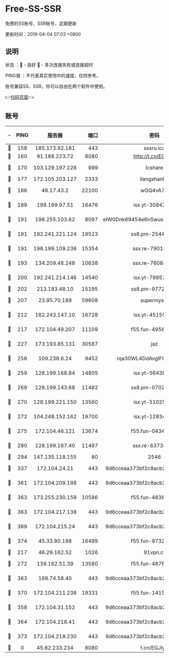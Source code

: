 # Free-SS-SSR

免费的SS账号、SSR账号，定期更新

更新时间：2019-04-04 07:03 +0800

## 说明

状态     ：🙂 - 良好 🙁 - 多次连接失败或连接超时

PING值   ：不代表真实使用中的速度，仅供参考。

账号兼容SS、SSR，你可以自由在两个软件中使用。

👉[扫码页面](https://liesauer.github.io/Free-SS-SSR/)👈

## 账号

|-|PING|服务器|端口|密码|加密方式|区域|
|:----:|:----:|:-----:|-----:|:----:|:----:|:----:|
|🙂|158|185.173.92.181|443|sssru.icu|rc4-md5|RU|
|🙂|160|91.188.223.72|8080|http://t.cn/EGJIyrl|rc4-md5|RU|
|🙂|170|103.129.197.228|999|lcshare|aes-256-cfb|US|
|🙂|177|172.105.203.127|2333|liangshanbo|chacha20|JP|
|🙂|186|46.17.43.2|22100|wGQ4vA7D|aes-256-gcm|RU|
|🙂|189|198.199.97.51|16476|isx.yt-30842013|aes-256-cfb|US|
|🙂|191|198.255.103.62|8097|eIW0Dnk69454e6nSwuspv9DmS201tQ0D|aes-256-cfb|US|
|🙂|191|192.241.221.124|19523|ss8.pm-25447716|aes-256-cfb|US|
|🙂|191|198.199.109.236|15354|ssx.re-79014072|aes-256-cfb|US|
|🙂|193|134.209.48.248|10638|ssx.re-76088274|aes-256-cfb|US|
|🙂|200|192.241.214.146|14540|isx.yt-79957459|aes-256-cfb|US|
|🙂|202|213.183.48.10|15195|ss8.pm-97720747|rc4-md5|RU|
|🙂|207|23.95.70.189|59608|supermyssr|chacha20-ietf|US|
|🙂|212|162.243.147.10|16728|isx.yt-45155519|aes-256-cfb|US|
|🙂|217|172.104.49.207|11109|f55.fun-49562246|aes-256-cfb|SG|
|🙂|227|173.193.85.131|30587|jaz|aes-256-cfb|US|
|🙂|256|109.238.6.24|9452|rqa30WL4DdAvgIFG6Fs3znzTa|aes-256-cfb|FR|
|🙂|259|128.199.168.84|14805|isx.yt-56438950|aes-256-cfb|SG|
|🙂|269|128.199.143.68|11482|ss8.pm-07027944|aes-256-cfb|SG|
|🙂|270|128.199.221.150|13560|isx.yt-51025089|aes-256-cfb|SG|
|🙂|272|104.248.152.162|19700|isx.yt-12834534|aes-256-cfb|SG|
|🙂|275|172.104.46.121|13674|f55.fun-04347398|aes-256-cfb|SG|
|🙂|280|128.199.167.40|11497|ssx.re-63738740|aes-256-cfb|SG|
|🙂|294|147.135.118.155|80|2546|chacha20|US|
|🙂|337|172.104.24.21|443|9d6cceaa373bf2c8acb22e60b6a58be6|aes-256-cfb|US|
|🙂|361|172.104.209.198|443|9d6cceaa373bf2c8acb22e60b6a58be6|aes-256-cfb|US|
|🙂|363|173.255.230.159|10586|f55.fun-48382227|aes-256-cfb|US|
|🙂|363|172.104.217.138|443|9d6cceaa373bf2c8acb22e60b6a58be6|aes-256-cfb|US|
|🙂|369|172.104.215.24|443|9d6cceaa373bf2c8acb22e60b6a58be6|aes-256-cfb|US|
|🙂|374|45.33.80.198|16499|f55.fun-97323314|aes-256-cfb|US|
|🙂|217|46.29.162.52|1026|91vpn.cf|rc4-md5|RU|
|🙂|272|139.162.51.39|13580|f55.fun-48765997|aes-256-cfb|SG|
|🙂|363|198.74.58.40|443|9d6cceaa373bf2c8acb22e60b6a58be6|aes-256-cfb|US|
|🙂|370|172.104.211.238|19331|f55.fun-14153413|aes-256-cfb|US|
|🙁|358|172.104.31.152|443|9d6cceaa373bf2c8acb22e60b6a58be6|aes-256-cfb|US|
|🙁|364|172.104.218.41|443|9d6cceaa373bf2c8acb22e60b6a58be6|aes-256-cfb|US|
|🙁|373|172.104.218.230|443|9d6cceaa373bf2c8acb22e60b6a58be6|aes-256-cfb|US|
|🙁|0|45.62.233.234|8080|t.cn/EGJIyrl|rc4-md5|CA|
